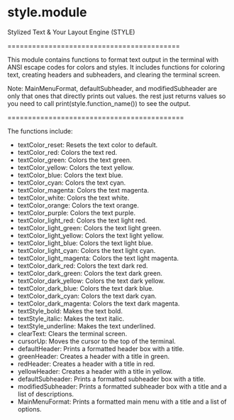 # style.module
Stylized Text &amp; Your Layout Engine (STYLE)

==========================================

This module contains functions to format text output in the terminal with ANSI escape codes for colors and styles.
It includes functions for coloring text, creating headers and subheaders, and clearing the terminal screen. 

Note: MainMenuFormat, defaultSubheader, and modifiedSubheader are only that ones that directly prints out values. the rest just returns values so you need to call print(style.function_name()) to see the output.

===========================================

The functions include:

- textColor_reset: Resets the text color to default.
- textColor_red: Colors the text red.
- textColor_green: Colors the text green.
- textColor_yellow: Colors the text yellow.
- textColor_blue: Colors the text blue.
- textColor_cyan: Colors the text cyan.
- textColor_magenta: Colors the text magenta.
- textColor_white: Colors the text white.
- textColor_orange: Colors the text orange.
- textColor_purple: Colors the text purple.
- textColor_light_red: Colors the text light red.
- textColor_light_green: Colors the text light green.
- textColor_light_yellow: Colors the text light yellow.
- textColor_light_blue: Colors the text light blue.
- textColor_light_cyan: Colors the text light cyan.
- textColor_light_magenta: Colors the text light magenta.
- textColor_dark_red: Colors the text dark red.
- textColor_dark_green: Colors the text dark green.
- textColor_dark_yellow: Colors the text dark yellow.
- textColor_dark_blue: Colors the text dark blue.
- textColor_dark_cyan: Colors the text dark cyan.
- textColor_dark_magenta: Colors the text dark magenta.
- textStyle_bold: Makes the text bold.
- textStyle_italic: Makes the text italic.
- textStyle_underline: Makes the text underlined.
- clearText: Clears the terminal screen.
- cursorUp: Moves the cursor to the top of the terminal.
- defaultHeader: Prints a formatted header box with a title.
- greenHeader: Creates a header with a title in green.
- redHeader: Creates a header with a title in red.
- yellowHeader: Creates a header with a title in yellow.
- defaultSubheader: Prints a formatted subheader box with a title.
- modifiedSubheader: Prints a formatted subheader box with a title and a list of descriptions.
- MainMenuFormat: Prints a formatted main menu with a title and a list of options.

